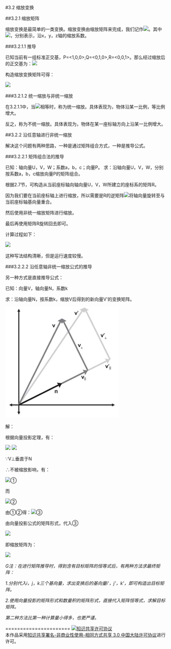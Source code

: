 #3.2 缩放变换

##3.2.1 缩放矩阵

缩放变换是最简单的一类变换。缩放变换由缩放矩阵来完成，我们记作<img src="http://www.forkosh.com/mathtex.cgi?\[S\left( {{k_x},{k_y},{k_z}} \right)\]">。其中<img src="http://www.forkosh.com/mathtex.cgi?\[{{k_x},{k_y},{k_z}}\]">，分别表示，沿x，y，z轴的缩放系数。

###3.2.1.1 推导 

已知当前有一组标准正交基，P=\<1,0,0\>,Q=\<0,1,0\>,R=\<0,0,1\>。那么经过缩放后的正交基为：<img src="http://www.forkosh.com/mathtex.cgi?\[P' = \left\langle {{k_x},0,0} \right\rangle ,Q' = \left\langle {0,{k_y},0} \right\rangle ,R' = \left\langle {0,0,{k_z}} \right\rangle \]">

构造缩放变换矩阵可得：

<img src="http://www.forkosh.com/mathtex.cgi?\[S\left( {{k_x},{k_y},{k_z}} \right) = \left[ {\begin{array}{*{20}{c}}
{P'}&{Q'}&{R'}
\end{array}} \right] = \left[ {\begin{array}{*{20}{c}}
{{k_x}}&0&0\\
0&{{k_y}}&0\\
0&0&{{k_z}}
\end{array}} \right]\]">

###3.2.1.2 统一缩放与非统一缩放

在3.2.1.1中，当<img src="http://www.forkosh.com/mathtex.cgi?\[{{k_x},{k_y},{k_z}}\]">相等时，称为统一缩放。具体表现为，物体沿某一比例，等比例增大。

反之，称为不统一缩放。具体表现为，物体在某一座标轴方向上沿某一比例增大。

##3.2.2 沿任意轴进行非统一缩放

解决这个问题有两种思路，一种是通过矩阵组合方式，一种是推导公式。

###3.2.2.1 矩阵组合法的推导

已知：轴向量U，V，W；系数a，b，c；向量P。
求：沿轴向量U，V，W，分别按系数a，b，c缩放向量P的矩阵组合。

根据2.7节，可构造从当前座标轴向轴向量U，V，W所建立的座标系的矩阵R。

因为我们要在当前座标轴上进行缩放，所以需要是R的逆矩阵<img src="http://www.forkosh.com/mathtex.cgi?$${R^{ - 1}}$$">将轴向量旋转至与当前座标轴基向量重合。

然后使用非统一缩放矩阵进行缩放。

最后再使用矩阵R旋转回去即可。

计算过程如下：

<img src="http://www.forkosh.com/mathtex.cgi?\[P' = RS{R^{ - 1}}P = \left[ {\begin{array}{*{20}{c}}
{{U_x}}&{{V_x}}&{{W_x}}\\
{{U_y}}&{{V_y}}&{{W_y}}\\
{{U_z}}&{{V_z}}&{{W_z}}
\end{array}} \right]\left[ {\begin{array}{*{20}{c}}
a&0&0\\
0&b&0\\
0&0&c
\end{array}} \right]{\left[ {\begin{array}{*{20}{c}}
{{U_x}}&{{V_x}}&{{W_x}}\\
{{U_y}}&{{V_y}}&{{W_y}}\\
{{U_z}}&{{V_z}}&{{W_z}}
\end{array}} \right]^{ - 1}}\left[ {\begin{array}{*{20}{c}}
{{P_x}}\\
{{P_y}}\\
{{P_z}}
\end{array}} \right]\]">

这种写法结构清晰，但是运行速度较慢。

###3.2.2.2 沿任意轴非统一缩放公式的推导

另一种方式是直接推导公式：

已知：向量V，轴向量N，系数k

求：沿轴向量N，按系数k，缩放V后得到的新向量V'的变换矩阵。

![替代文本](pic/3-2-1.png "3-2-1.png")

解：

根据向量投影定理，有：

<img src="http://www.forkosh.com/mathtex.cgi?\[V = {V_\parallel } + {V_ \bot }\]">

<img src="http://www.forkosh.com/mathtex.cgi?\[{V_\parallel } = \left( {V \cdot N} \right)N\]">

∵V⊥垂直于N

∴不被缩放影响，有：

<img src="http://www.forkosh.com/mathtex.cgi?\[V{'_ \bot } = {V_ \bot } = V - {V_\parallel } = V - \left( {V \cdot N} \right)N\]">①

而

<img src="http://www.forkosh.com/mathtex.cgi?\[V{'_\parallel } = k{V_\parallel } = k\left( {V \cdot N} \right)N\]">②


由①②得：<img src="http://www.forkosh.com/mathtex.cgi?\[V' = V{'_ \bot } + V{'_\parallel } = V - \left( {V \cdot N} \right)N + k\left( {V \cdot N} \right)N = V - \left( {1 - k} \right)\left( {V \cdot N} \right)N\]">③

由向量投影公式的矩阵形式，代入③

<img src="http://www.forkosh.com/mathtex.cgi?\[\begin{array}{l}
V' = V - \left( {1 - k} \right)\left( {V \cdot N} \right)N\\
 = \left[ {\begin{array}{*{20}{c}}
1&0&0\\
0&1&0\\
0&0&1
\end{array}} \right]V + \left( {k - 1} \right)\left[ {\begin{array}{*{20}{c}}
{{N^2}_x}&{{N_x}{N_y}}&{{N_x}{N_z}}\\
{{N_x}{N_y}}&{{N^2}_y}&{{N_y}{N_z}}\\
{{N_x}{N_z}}&{{N_y}{N_z}}&{N_z^2}
\end{array}} \right]V\\
 = \left[ {\begin{array}{*{20}{c}}
{1 + \left( {k - 1} \right)N_x^2}\\
{\left( {k - 1} \right){N_x}{N_y}}\\
{\left( {k - 1} \right){N_x}{N_z}}
\end{array}\begin{array}{*{20}{c}}
{\left( {k - 1} \right){N_x}{N_y}}\\
{1 + \left( {k - 1} \right)N_y^2}\\
{\left( {k - 1} \right){N_y}{N_z}}
\end{array}\begin{array}{*{20}{c}}
{\left( {k - 1} \right){N_x}{N_z}}\\
{\left( {k - 1} \right){N_y}{N_z}}\\
{1 + \left( {k - 1} \right)N_z^2}
\end{array}} \right]V
\end{array}\]">

即缩放矩阵为：

<img src="http://www.forkosh.com/mathtex.cgi?\[{S_{\left( {N,k} \right)}} = \left[ {\begin{array}{*{20}{c}}
{1 + \left( {k - 1} \right)N_x^2}\\
{\left( {k - 1} \right){N_x}{N_y}}\\
{\left( {k - 1} \right){N_x}{N_z}}
\end{array}\begin{array}{*{20}{c}}
{\left( {k - 1} \right){N_x}{N_y}}\\
{1 + \left( {k - 1} \right)N_y^2}\\
{\left( {k - 1} \right){N_y}{N_z}}
\end{array}\begin{array}{*{20}{c}}
{\left( {k - 1} \right){N_x}{N_z}}\\
{\left( {k - 1} \right){N_y}{N_z}}\\
{1 + \left( {k - 1} \right)N_z^2}
\end{array}} \right]\]">

*G注：在进行矩阵推导时，得到含有目标矩阵的恒等式后，有两种方法求最终矩阵：*

*1.分别代入i，j，k三个基向量，求出变换后的基向量i'，j'，k'，即可构造出目标矩阵。*

*2.使用向量投影的矩阵形式和数量积的矩阵形式，直接代入矩阵恒等式，求解目标矩阵。*

*第二种方法比第一种计算量小得多，也更严谨。*

======================
<a rel="license" href="http://creativecommons.org/licenses/by-nc-sa/3.0/cn/"><img alt="知识共享许可协议" style="border-width:0" src="https://i.creativecommons.org/l/by-nc-sa/3.0/cn/88x31.png" /></a><br />本作品采用<a rel="license" href="http://creativecommons.org/licenses/by-nc-sa/3.0/cn/">知识共享署名-非商业性使用-相同方式共享 3.0 中国大陆许可协议</a>进行许可。